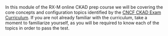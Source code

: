 <!-- CKAD Self-Study Mod 1 -->

In this module of the RX-M online CKAD prep course we will be covering the core concepts and configuration topics identified by the [CNCF CKAD Exam Curriculum](https://github.com/cncf/curriculum/blob/master/CKAD_Curriculum_V1.30.pdf). If you are not already familiar with the curriculum, take a moment to familiarize yourself, as you will be required to know each of the topics in order to pass the test.
